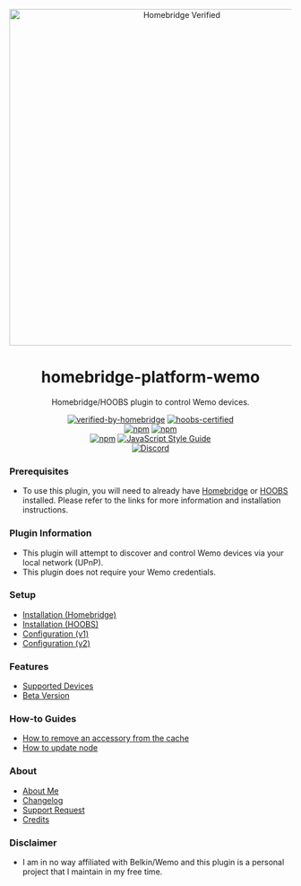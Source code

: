 <p align="center">
   <a href="https://github.com/bwp91/homebridge-platform-wemo"><img alt="Homebridge Verified" src="https://user-images.githubusercontent.com/43026681/98990449-621b3c80-2522-11eb-9258-7e1f06c76850.png" width="600px"></a>
</p>
<span align="center">
  
# homebridge-platform-wemo

 Homebridge/HOOBS plugin to control Wemo devices.
 
 [![verified-by-homebridge](https://badgen.net/badge/homebridge/verified/purple)](https://github.com/homebridge/homebridge/wiki/Verified-Plugins)
 [![hoobs-certified](https://badgen.net/badge/HOOBS/Certified/yellow)](https://plugins.hoobs.org/plugin/homebridge-platform-wemo)   
 [![npm](https://img.shields.io/npm/v/homebridge-platform-wemo/latest?label=latest)](https://www.npmjs.com/package/homebridge-platform-wemo)
 [![npm](https://img.shields.io/npm/v/homebridge-platform-wemo/beta?label=beta)](https://github.com/bwp91/homebridge-platform-wemo/wiki/Beta-Version)   
 [![npm](https://img.shields.io/npm/dt/homebridge-platform-wemo)](https://www.npmjs.com/package/homebridge-platform-wemo)
 [![JavaScript Style Guide](https://img.shields.io/badge/code_style-standard-brightgreen.svg)](https://standardjs.com)   
 [![Discord](https://img.shields.io/discord/432663330281226270?color=728ED5&logo=discord&label=discord)](https://discord.com/channels/432663330281226270/742733745743855627)

</span>

### Prerequisites
* To use this plugin, you will need to already have [Homebridge](https://homebridge.io) or [HOOBS](https://hoobs.org) installed. Please refer to the links for more information and installation instructions.

### Plugin Information
* This plugin will attempt to discover and control Wemo devices via your local network (UPnP).
* This plugin does not require your Wemo credentials.

### Setup
* [Installation (Homebridge)](https://github.com/bwp91/homebridge-platform-wemo/wiki/Installation-(Homebridge))
* [Installation (HOOBS)](https://github.com/bwp91/homebridge-platform-wemo/wiki/Installation-(HOOBS))
* [Configuration (v1)](https://github.com/bwp91/homebridge-platform-wemo/wiki/Configuration-(v1.6))
* [Configuration (v2)](https://github.com/bwp91/homebridge-platform-wemo/wiki/Configuration-(v2.0))

### Features
* [Supported Devices](https://github.com/bwp91/homebridge-platform-wemo/wiki/Supported-Devices)
* [Beta Version](https://github.com/bwp91/homebridge-platform-wemo/wiki/Beta-Version)

### How-to Guides
* [How to remove an accessory from the cache](https://github.com/bwp91/homebridge-platform-wemo/wiki/How-to-remove-an-accessory-from-the-cache)
* [How to update node](https://github.com/bwp91/homebridge-platform-wemo/wiki/How-to-update-node)

### About
* [About Me](https://github.com/sponsors/bwp91)
* [Changelog](https://github.com/bwp91/homebridge-platform-wemo/releases)
* [Support Request](https://github.com/bwp91/homebridge-platform-wemo/issues/new/choose)
* [Credits](https://github.com/bwp91/homebridge-platform-wemo/wiki/Credits)

### Disclaimer
* I am in no way affiliated with Belkin/Wemo and this plugin is a personal project that I maintain in my free time.
